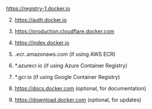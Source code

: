 https://registry-1.docker.io


2. https://auth.docker.io


3. https://production.cloudflare.docker.com


4. https://index.docker.io


5. *.ecr.*.amazonaws.com (if using AWS ECR)


6. *.azurecr.io (if using Azure Container Registry)


7. *.gcr.io (if using Google Container Registry)


8. https://docs.docker.com (optional, for documentation)


9. https://download.docker.com (optional, for updates)